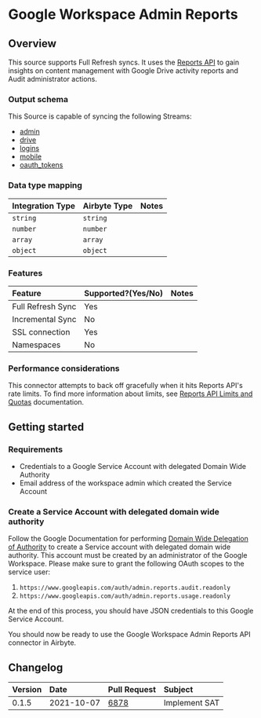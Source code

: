 # Google Workspace Admin Reports

## Overview

This source supports Full Refresh syncs. It uses the [Reports API](https://developers.google.com/admin-sdk/reports/v1/get-start/getting-started) to gain insights on content management with Google Drive activity reports and Audit administrator actions.

### Output schema

This Source is capable of syncing the following Streams:

* [admin](https://developers.google.com/admin-sdk/reports/v1/guides/manage-audit-admin)
* [drive](https://developers.google.com/admin-sdk/reports/v1/guides/manage-audit-drive)
* [logins](https://developers.google.com/admin-sdk/reports/v1/guides/manage-audit-login)
* [mobile](https://developers.google.com/admin-sdk/reports/v1/guides/manage-audit-mobile)
* [oauth\_tokens](https://developers.google.com/admin-sdk/reports/v1/guides/manage-audit-tokens)

### Data type mapping

| Integration Type | Airbyte Type | Notes |
| :--- | :--- | :--- |
| `string` | `string` |  |
| `number` | `number` |  |
| `array` | `array` |  |
| `object` | `object` |  |

### Features

| Feature | Supported?\(Yes/No\) | Notes |
| :--- | :--- | :--- |
| Full Refresh Sync | Yes |  |
| Incremental Sync | No |  |
| SSL connection | Yes |  |
| Namespaces | No |  |

### Performance considerations

This connector attempts to back off gracefully when it hits Reports API's rate limits. To find more information about limits, see [Reports API Limits and Quotas](https://developers.google.com/admin-sdk/reports/v1/limits) documentation.

## Getting started

### Requirements

* Credentials to a Google Service Account with delegated Domain Wide Authority
* Email address of the workspace admin which created the Service Account

### Create a Service Account with delegated domain wide authority

Follow the Google Documentation for performing [Domain Wide Delegation of Authority](https://developers.google.com/admin-sdk/reports/v1/guides/delegation) to create a Service account with delegated domain wide authority. This account must be created by an administrator of the Google Workspace. Please make sure to grant the following OAuth scopes to the service user:

1. `https://www.googleapis.com/auth/admin.reports.audit.readonly`
2. `https://www.googleapis.com/auth/admin.reports.usage.readonly`

At the end of this process, you should have JSON credentials to this Google Service Account.

You should now be ready to use the Google Workspace Admin Reports API connector in Airbyte.

## Changelog

| Version | Date       | Pull Request | Subject |
| :------ | :--------  | :-----       | :------ |
| 0.1.5   | 2021-10-07 | [6878](https://github.com/airbytehq/airbyte/pull/6878) | Implement SAT |
